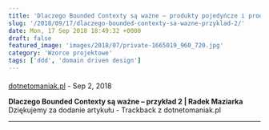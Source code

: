 ```yaml
---
title: 'Dlaczego Bounded Contexty są ważne – produkty pojedyńcze i produkty grupowe'
slug: '/2018/09/17/dlaczego-bounded-contexty-sa-wazne-przyklad-2/'
date: Mon, 17 Sep 2018 18:49:32 +0000
draft: false
featured_image: 'images/2018/07/private-1665019_960_720.jpg'
category: 'Wzorce projektowe'
tags: ['ddd', 'domain driven design']
---
```



#### 
[dotnetomaniak.pl](https://dotnetomaniak.pl/Dlaczego-Bounded-Contexty-sa-wazne-przyklad-2-Radek-Maziarka "") - <time datetime="2018-09-18 08:21:52">Sep 2, 2018</time>

**Dlaczego Bounded Contexty są ważne – przykład 2 | Radek Maziarka** Dziękujemy za dodanie artykułu - Trackback z dotnetomaniak.pl
<hr />
